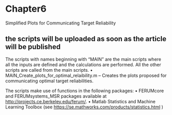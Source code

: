 # Chapter6
Simplified Plots for Communicating Target Reliability

## the scripts will be uploaded as soon as the article will be published

The scripts with names beginning with “MAIN” are the main scripts where all the inputs are defined and the calculations are performed. All the other scripts are called from the main scripts.
•	MAIN_Create_plots_for_optimal_relaibility.m – Creates the plots proposed for communicating optimal target reliabilities.

The scripts make use of functions in the following packages:
•	FERUMcore and FERUMsystems_MSR packages available at http://projects.ce.berkeley.edu/ferum/. 
•	Matlab Statistics and Machine Learning Toolbox (see https://se.mathworks.com/products/statistics.html )
